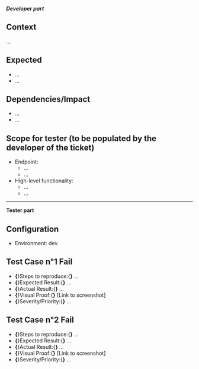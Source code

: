 **_Developer part_**
## **Context**

...

## **Expected**

- ...
- ...

## **Dependencies/Impact**

- ...
- ...

## **Scope for tester (to be populated by the developer of the ticket)**

- Endpoint:
	- ...
    - ... 
- High-level functionality:
    - ...
    - ...

---

**Tester part**
## **Configuration**

- Environment: dev

## **Test Case n°1 Fail**

- **{**}Steps to reproduce:{**}** ...
- **{**}Expected Result:{**}** ...
- **{**}Actual Result:{**}** ...
- **{**}Visual Proof:{**}** [Link to screenshot]
- **{**}Severity/Priority:{**}** ...

## **Test Case n°2 Fail**

- **{**}Steps to reproduce:{**}** ...
- **{**}Expected Result:{**}** ...
- **{**}Actual Result:{**}** ...
- **{**}Visual Proof:{**}** [Link to screenshot]
- **{**}Severity/Priority:{**}** ...